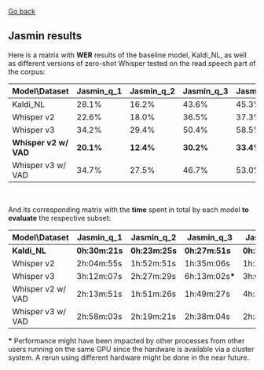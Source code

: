 [Go back](./jasmin.md)

## Jasmin results
Here is a matrix with **WER** results of the baseline model, Kaldi_NL, as well as different versions of zero-shot Whisper tested on the read speech part of the corpus:

|Model\Dataset|Jasmin_q_1|Jasmin_q_2|Jasmin_q_3|Jasmin_q_4|Jasmin_q_5|
|---|---|---|---|---|---|
|Kaldi_NL|28.1%|16.2%|43.6%|45.3%|20.9%|
|Whisper v2|22.6%|18.0%|36.5%|37.3%|22.2%|
|Whisper v3|34.2%|29.4%|50.4%|58.5%|34.4%|
|**Whisper v2 w/ VAD**|**20.1%**|**12.4%**|**30.2%**|**33.4%**|**14.9%**|
|Whisper v3 w/ VAD|34.7%|27.5%|46.7%|53.0%|30.2%|

<br>

And its corresponding matrix with the **time** spent in total by each model **to evaluate** the respective subset:

|Model\Dataset|Jasmin_q_1|Jasmin_q_2|Jasmin_q_3|Jasmin_q_4|Jasmin_q_5|
|---|---|---|---|---|---|
|**Kaldi_NL**|**0h:30m:21s**|**0h:23m:25s**|**0h:27m:51s**|**0h:27m:17s**|**0h:29m:36s**|
|Whisper v2|2h:04m:55s|1h:52m:51s|1h:35m:06s|1h:24m:08s|2h:04m:16s|
|Whisper v3|3h:12m:07s|2h:27m:29s|6h:13m:02s<b>*</b>|3h:04m:10s|3h:08m:52s|
|Whisper v2 w/ VAD|2h:13m:51s|1h:51m:26s|1h:49m:27s|4h:18m:27s<b>*</b>|2h:07m:43s|
|Whisper v3 w/ VAD|2h:58m:03s|2h:19m:21s|2h:38m:04s|2h:31m:13s|2h:46m:56s|

<b>*</b> Performance might have been impacted by other processes from other users running on the same GPU since the hardware is available via a cluster system. A rerun using different hardware might be done in the near future.
